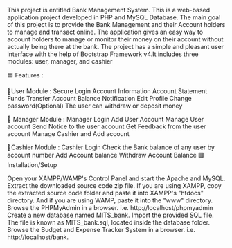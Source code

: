 This project is entitled Bank Management System. This is a web-based application project developed in PHP and MySQL Database. The main goal of this project is to provide the Bank Management and their Account holders to manage and transact online. The application gives an easy way to account holders to manage or monitor their money on their account without actually being there at the bank. The project has a simple and pleasant user interface with the help of Bootstrap Framework v4.It includes three modules: user, manager, and cashier


🟦 Features :

🌟User Module :
Secure Login
Account Information
Account Statement
Funds Transfer
Account Balance
Notification
Edit Profile
Change password(Optional)
The user can withdraw or deposit money

🌟 Manager Module :
Manager Login
Add User Account
Manage User account
Send Notice to the user account
Get Feedback from the user account
Manage Cashier and Add account

🌟Cashier Module :
Cashier Login
Check the Bank balance of any user by account number
Add Account balance
Withdraw Account Balance
🟩 Installation/Setup

Open your XAMPP/WAMP's Control Panel and start the Apache and MySQL.
Extract the downloaded source code zip file.
If you are using XAMPP, copy the extracted source code folder and paste it into XAMPP's "htdocs" directory. And if you are using WAMP, paste it into the "www" directory.
Browse the PHPMyAdmin in a browser. i.e. http://localhost/phpmyadmin
Create a new database named MITS_bank.
Import the provided SQL file. The file is known as MITS_bank.sql, located inside the database folder.
Browse the Budget and Expense Tracker System in a browser. i.e. http://localhost/bank.
